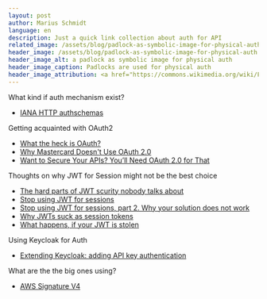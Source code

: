 ```yaml
---
layout: post
author: Marius Schmidt
language: en
description: Just a quick link collection about auth for API
related_image: /assets/blog/padlock-as-symbolic-image-for-physical-auth.png
header_image: /assets/blog/padlock-as-symbolic-image-for-physical-auth.png
header_image_alt: a padlock as symbolic image for physical auth
header_image_caption: Padlocks are used for physical auth
header_image_attribution: <a href="https://commons.wikimedia.org/wiki/File:Security,_Downpatrick,_May_2011.JPG">Ardfern</a>, <a href="https://creativecommons.org/licenses/by-sa/3.0/">CC BY-SA 3.0</a>, via Wikimedia Commons
---
```





What kind if auth mechanism exist?
* [IANA HTTP authschemas](https://www.iana.org/assignments/http-authschemes/http-authschemes.xhtml)

Getting acquainted with OAuth2
* [What the heck is OAuth?](https://developer.okta.com/blog/2017/06/21/what-the-heck-is-oauth)
* [Why Mastercard Doesn't Use OAuth 2.0](https://developer.mastercard.com/blog/why-mastercard-doesnt-use-oauth-20/)
* [Want to Secure Your APIs? You’ll Need OAuth 2.0 for That](https://www.okta.com/blog/2019/10/want-to-secure-your-apis-youll-need-oauth-2-0-for-that/)

Thoughts on why JWT for Session might not be the best choice
* [The hard parts of JWT scurity nobody talks about](https://www.pingidentity.com/fr/company/blog/posts/2019/the-hard-parts-of-jwt-security-nobody-talks-about.html)
* [Stop using JWT for sessions](http://cryto.net/~joepie91/blog/2016/06/13/stop-using-jwt-for-sessions/)
* [Stop using JWT for sessions, part 2. Why your solution does not work](http://cryto.net/~joepie91/blog/2016/06/19/stop-using-jwt-for-sessions-part-2-why-your-solution-doesnt-work/)
* [Why JWTs suck as session tokens](https://developer.okta.com/blog/2017/08/17/why-jwts-suck-as-session-tokens)
* [What happens, if your JWT is stolen](https://developer.okta.com/blog/2018/06/20/what-happens-if-your-jwt-is-stolen)

Using Keycloak for Auth
* [Extending Keycloak: adding API key authentication](http://www.zakariaamine.com/2019-06-14/extending-keycloak)

What are the the big ones using?
* [AWS Signature V4](https://docs.aws.amazon.com/general/latest/gr/signature-version-4.html)
